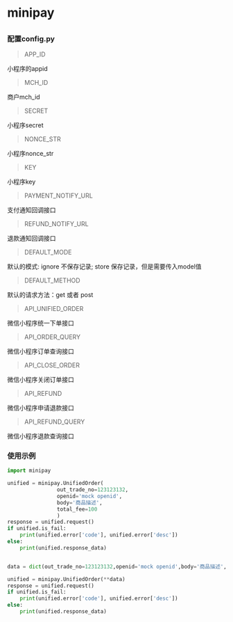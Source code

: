 # minipay
## 
### 配置config.py
> APP_ID

小程序的appid
> MCH_ID

商户mch_id
> SECRET

小程序secret
> NONCE_STR

小程序nonce_str
> KEY

小程序key
> PAYMENT_NOTIFY_URL

支付通知回调接口
> REFUND_NOTIFY_URL

退款通知回调接口
> DEFAULT_MODE

默认的模式: ignore 不保存记录; store 保存记录，但是需要传入model值
> DEFAULT_METHOD

默认的请求方法：get 或者 post
> API_UNIFIED_ORDER

微信小程序统一下单接口
> API_ORDER_QUERY

微信小程序订单查询接口
> API_CLOSE_ORDER

微信小程序关闭订单接口
> API_REFUND

微信小程序申请退款接口
> API_REFUND_QUERY

微信小程序退款查询接口


### 使用示例
```python
import minipay

unified = minipay.UnifiedOrder(
                out_trade_no=123123132,
                openid='mock openid',
                body='商品描述',
                total_fee=100
                )
response = unified.request()
if unified.is_fail:
    print(unified.error['code'], unified.error['desc'])
else:
    print(unified.response_data)


data = dict(out_trade_no=123123132,openid='mock openid',body='商品描述',total_fee=100)

unified = minipay.UnifiedOrder(**data)
response = unified.request()
if unified.is_fail:
    print(unified.error['code'], unified.error['desc'])
else:
    print(unified.response_data)
```

